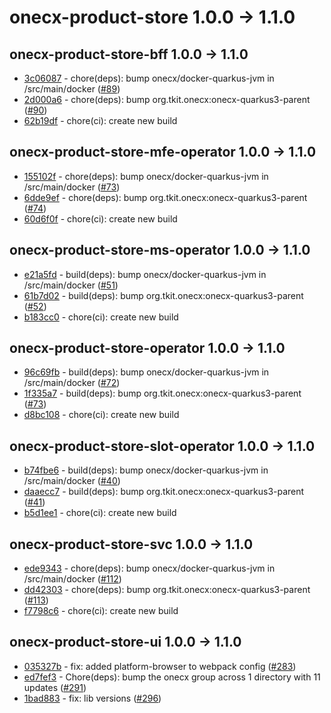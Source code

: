 
# onecx-product-store 1.0.0 -> 1.1.0
## onecx-product-store-bff 1.0.0 -> 1.1.0
* [3c06087](https://github.com/onecx/onecx-product-store-bff/commit/3c06087c2c7bfb873f7bd5243337a5afb1dffda1) - chore(deps): bump onecx/docker-quarkus-jvm in /src/main/docker ([#89](https://github.com/onecx/onecx-product-store-bff/pull/89))
* [2d000a6](https://github.com/onecx/onecx-product-store-bff/commit/2d000a62a3d6e0cd7d18fffd6ee5c43301a5325a) - chore(deps): bump org.tkit.onecx:onecx-quarkus3-parent ([#90](https://github.com/onecx/onecx-product-store-bff/pull/90))
* [62b19df](https://github.com/onecx/onecx-product-store-bff/commit/62b19dfffc6d04585c41dfce6262a7ed4da69fa3) - chore(ci): create new build
## onecx-product-store-mfe-operator 1.0.0 -> 1.1.0
* [155102f](https://github.com/onecx/onecx-product-store-mfe-operator/commit/155102fdad1d5ee98038e3c82e935e71e9531c80) - chore(deps): bump onecx/docker-quarkus-jvm in /src/main/docker ([#73](https://github.com/onecx/onecx-product-store-mfe-operator/pull/73))
* [6dde9ef](https://github.com/onecx/onecx-product-store-mfe-operator/commit/6dde9efaa2eacf734e10c5490561b271a0945e4f) - chore(deps): bump org.tkit.onecx:onecx-quarkus3-parent ([#74](https://github.com/onecx/onecx-product-store-mfe-operator/pull/74))
* [60d6f0f](https://github.com/onecx/onecx-product-store-mfe-operator/commit/60d6f0f09e7cc199d1d11604b4b7f4fbbadfbff4) - chore(ci): create new build
## onecx-product-store-ms-operator 1.0.0 -> 1.1.0
* [e21a5fd](https://github.com/onecx/onecx-product-store-ms-operator/commit/e21a5fdbb0855a62db3c582573d6298e2bf37761) - build(deps): bump onecx/docker-quarkus-jvm in /src/main/docker ([#51](https://github.com/onecx/onecx-product-store-ms-operator/pull/51))
* [61b7d02](https://github.com/onecx/onecx-product-store-ms-operator/commit/61b7d023eed4fd338ab805be9eb77bb45ceb9529) - build(deps): bump org.tkit.onecx:onecx-quarkus3-parent ([#52](https://github.com/onecx/onecx-product-store-ms-operator/pull/52))
* [b183cc0](https://github.com/onecx/onecx-product-store-ms-operator/commit/b183cc0e8663214306a7e8542bad75c3b8c01209) - chore(ci): create new build
## onecx-product-store-operator 1.0.0 -> 1.1.0
* [96c69fb](https://github.com/onecx/onecx-product-store-operator/commit/96c69fb7406e2e1c19f70852ab229c6a245b41bd) - build(deps): bump onecx/docker-quarkus-jvm in /src/main/docker ([#72](https://github.com/onecx/onecx-product-store-operator/pull/72))
* [1f335a7](https://github.com/onecx/onecx-product-store-operator/commit/1f335a7ae8d2e4070d31d0fc35e108e701785322) - build(deps): bump org.tkit.onecx:onecx-quarkus3-parent ([#73](https://github.com/onecx/onecx-product-store-operator/pull/73))
* [d8bc108](https://github.com/onecx/onecx-product-store-operator/commit/d8bc10893b9793a188feeb17c2edc2bce39b498b) - chore(ci): create new build
## onecx-product-store-slot-operator 1.0.0 -> 1.1.0
* [b74fbe6](https://github.com/onecx/onecx-product-store-slot-operator/commit/b74fbe6e846615c4574e4e6b793b3b01fb65d1ab) - build(deps): bump onecx/docker-quarkus-jvm in /src/main/docker ([#40](https://github.com/onecx/onecx-product-store-slot-operator/pull/40))
* [daaecc7](https://github.com/onecx/onecx-product-store-slot-operator/commit/daaecc7428adf6a736de662f00dd65045e97cd64) - build(deps): bump org.tkit.onecx:onecx-quarkus3-parent ([#41](https://github.com/onecx/onecx-product-store-slot-operator/pull/41))
* [b5d1ee1](https://github.com/onecx/onecx-product-store-slot-operator/commit/b5d1ee1171647adbfdc0f7b8692aad2e401033a2) - chore(ci): create new build
## onecx-product-store-svc 1.0.0 -> 1.1.0
* [ede9343](https://github.com/onecx/onecx-product-store-svc/commit/ede9343f1ef40e1e3289f4a3c89a1982b3a55a6d) - chore(deps): bump onecx/docker-quarkus-jvm in /src/main/docker ([#112](https://github.com/onecx/onecx-product-store-svc/pull/112))
* [dd42303](https://github.com/onecx/onecx-product-store-svc/commit/dd42303421bc23291acc72224bda011df723cbcc) - chore(deps): bump org.tkit.onecx:onecx-quarkus3-parent ([#113](https://github.com/onecx/onecx-product-store-svc/pull/113))
* [f7798c6](https://github.com/onecx/onecx-product-store-svc/commit/f7798c6f2743cb693ec0a986aa4eada543992b73) - chore(ci): create new build
## onecx-product-store-ui 1.0.0 -> 1.1.0
* [035327b](https://github.com/onecx/onecx-product-store-ui/commit/035327b3fc48edc0939c967ca21e0a7e96330224) - fix: added platform-browser to webpack config ([#283](https://github.com/onecx/onecx-product-store-ui/pull/283))
* [ed7fef3](https://github.com/onecx/onecx-product-store-ui/commit/ed7fef35350f206f26b074c5bd2d7352010bf75d) - Chore(deps): bump the onecx group across 1 directory with 11 updates ([#291](https://github.com/onecx/onecx-product-store-ui/pull/291))
* [1bad883](https://github.com/onecx/onecx-product-store-ui/commit/1bad883a17769a8edd53201dc80889f432a5d64c) - fix: lib versions ([#296](https://github.com/onecx/onecx-product-store-ui/pull/296))